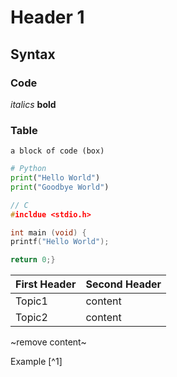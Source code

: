 # Header 1

## Syntax

### Code

*italics* **bold**

### Table


```
a block of code (box)
```

```python
# Python
print("Hello World")
print("Goodbye World")
```

```c
// C
#incldue <stdio.h>

int main (void) {
printf("Hello World");

return 0;}
```

First Header | Second Header
------------ | -------------
Topic1 | content
Topic2 | content

~remove content~

Example [^1]
